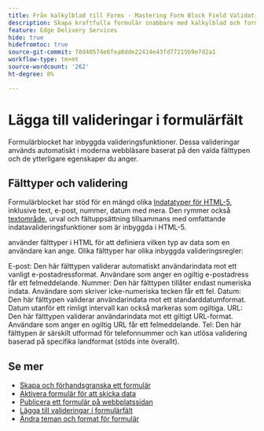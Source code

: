 ```yaml
---
title: Från kalkylblad till Forms - Mastering Form Block Field Validations
description: Skapa kraftfulla formulär snabbare med kalkylblad och formulärblocksfält! Den här guiden hjälper dig att skapa anpassade valideringar för EDS Forms Block-fält.
feature: Edge Delivery Services
hide: true
hidefromtoc: true
source-git-commit: 78d40574e6fea8dde22414e43fd77215b9e7d2a1
workflow-type: tm+mt
source-wordcount: '262'
ht-degree: 0%

---
```



# Lägga till valideringar i formulärfält

Formulärblocket har inbyggda valideringsfunktioner. Dessa valideringar används automatiskt i moderna webbläsare baserat på den valda fälttypen och de ytterligare egenskaper du anger.

## Fälttyper och validering

Formulärblocket har stöd för en mängd olika [Indatatyper för HTML-5](https://developer.mozilla.org/en-US/docs/Web/HTML/Element/input#input_types), inklusive text, e-post, nummer, datum med mera. Den rymmer också [textområde](https://developer.mozilla.org/en-US/docs/Web/HTML/Element/textarea), urval och fältuppsättning tillsammans med omfattande indatavalideringsfunktioner som är inbyggda i HTML-5.

använder fälttyper i HTML för att definiera vilken typ av data som en användare kan ange. Olika fälttyper har olika inbyggda valideringsregler:

E-post: Den här fälttypen validerar automatiskt användarindata mot ett vanligt e-postadressformat. Användare som anger en ogiltig e-postadress får ett felmeddelande.
Nummer: Den här fälttypen tillåter endast numeriska indata. Användare som skriver icke-numeriska tecken får ett fel.
Datum: Den här fälttypen validerar användarindata mot ett standarddatumformat. Datum utanför ett rimligt intervall kan också markeras som ogiltiga.
URL: Den här fälttypen validerar användarindata mot ett giltigt URL-format. Användare som anger en ogiltig URL får ett felmeddelande.
Tel: Den här fälttypen är särskilt utformad för telefonnummer och kan utlösa validering baserad på specifika landformat (stöds inte överallt).


## Se mer

* [Skapa och förhandsgranska ett formulär](/help/edge/docs/forms/create-forms.md)
* [Aktivera formulär för att skicka data](/help/edge/docs/forms/submit-forms.md)
* [Publicera ett formulär på webbplatssidan](/help/edge/docs/forms/publish-eds-forms.md)
* [Lägga till valideringar i formulärfält](/help/edge/docs/forms/validate-forms.md)
* [Ändra teman och format för formulär](/help/edge/docs/forms/style-theme-forms.md)